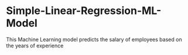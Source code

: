 # Simple-Linear-Regression-ML-Model
This Machine Learning model predicts the salary of employees based on the years of experience

